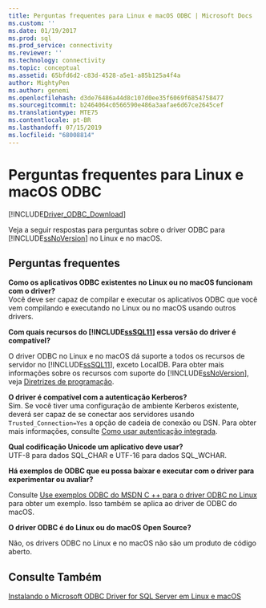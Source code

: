 ```yaml
---
title: Perguntas frequentes para Linux e macOS ODBC | Microsoft Docs
ms.custom: ''
ms.date: 01/19/2017
ms.prod: sql
ms.prod_service: connectivity
ms.reviewer: ''
ms.technology: connectivity
ms.topic: conceptual
ms.assetid: 65bfd6d2-c83d-4528-a5e1-a85b125a4f4a
author: MightyPen
ms.author: genemi
ms.openlocfilehash: d3de76486a44d8c107d0ee35f6069f6854758477
ms.sourcegitcommit: b2464064c0566590e486a3aafae6d67ce2645cef
ms.translationtype: MTE75
ms.contentlocale: pt-BR
ms.lasthandoff: 07/15/2019
ms.locfileid: "68008814"
---
```

# <a name="frequently-asked-questions-faq-for-odbc-linux-and-macos"></a>Perguntas frequentes para Linux e macOS ODBC
[!INCLUDE[Driver_ODBC_Download](../../../includes/driver_odbc_download.md)]

Veja a seguir respostas para perguntas sobre o driver ODBC para [!INCLUDE[ssNoVersion](../../../includes/ssnoversion-md.md)] no Linux e no macOS.
  
## <a name="frequently-asked-questions"></a>Perguntas frequentes

**Como os aplicativos ODBC existentes no Linux ou no macOS funcionam com o driver?**  
Você deve ser capaz de compilar e executar os aplicativos ODBC que você vem compilando e executando no Linux ou no macOS usando outros drivers. 
  
**Com quais recursos do [!INCLUDE[ssSQL11](../../../includes/sssql11-md.md)] essa versão do driver é compatível?**

O driver ODBC no Linux e no macOS dá suporte a todos os recursos de servidor no [!INCLUDE[ssSQL11](../../../includes/sssql11-md.md)], exceto LocalDB. Para obter mais informações sobre os recursos com suporte do [!INCLUDE[ssNoVersion](../../../includes/ssnoversion-md.md)], veja [Diretrizes de programação](../../../connect/odbc/linux-mac/programming-guidelines.md).  
  
**O driver é compatível com a autenticação Kerberos?**  
Sim. Se você tiver uma configuração de ambiente Kerberos existente, deverá ser capaz de se conectar aos servidores usando `Trusted_Connection=Yes` a opção de cadeia de conexão ou DSN. Para obter mais informações, consulte [Como usar autenticação integrada](../../../connect/odbc/linux-mac/using-integrated-authentication.md).  
  
**Qual codificação Unicode um aplicativo deve usar?**  
UTF-8 para dados SQL_CHAR e UTF-16 para dados SQL_WCHAR.  

**Há exemplos de ODBC que eu possa baixar e executar com o driver para experimentar ou avaliar?**

Consulte [Use exemplos ODBC do MSDN C ++ para o driver ODBC no Linux](https://blogs.msdn.com/b/sqlblog/archive/2012/01/26/use-existing-msdn-c-odbc-samples-for-microsoft-linux-odbc-driver.aspx) para obter um exemplo. Isso também se aplica ao driver de ODBC do macOS. 

**O driver ODBC é do Linux ou do macOS Open Source?**

Não, os drivers ODBC no Linux e no macOS não são um produto de código aberto.  

## <a name="see-also"></a>Consulte Também
[Instalando o Microsoft ODBC Driver for SQL Server em Linux e macOS](../../../connect/odbc/linux-mac/installing-the-microsoft-odbc-driver-for-sql-server.md)
